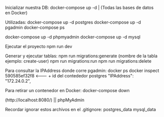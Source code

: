 Inicializar nuestra DB:
docker-compose up -d | (Todas las bases de datos en Docker)

Utilizadas:
docker-compose up -d postgres
docker-compose up -d pgadmin
docker-compose ps

docker-compose up -d phpmyadmin
docker-compose up -d mysql

Ejecutar el proyecto
npm run dev

Generar y ejecutar tablas:
npm run migrations:generate (nombre de la tabla ejemplo: create-user)
npm run migrations:run
npm run migrations:delete

Para consultar la IPAddress donde corre pgadmin:
docker ps
docker inspect 590585ef32f8 <--- + id del contededor postgres "IPAddress": "172.24.0.2",

Para retirar un contenedor en Docker:
docker-compose down

(http://localhost:8080/) || phpMyAdmin

Recordar ignorar estos archivos en el .gitignore:
postgres_data
mysql_data
